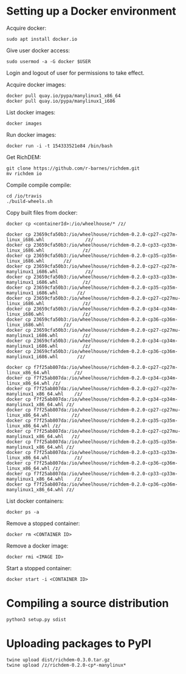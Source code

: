 Setting up a Docker environment
===============================

Acquire docker:

    sudo apt install docker.io

Give user docker access:

    sudo usermod -a -G docker $USER

Login and logout of user for permissions to take effect.

Acquire docker images:

    docker pull quay.io/pypa/manylinux1_x86_64
    docker pull quay.io/pypa/manylinux1_i686

List docker images:

    docker images

Run docker images:

    docker run -i -t 154333521e84 /bin/bash

Get RichDEM:

    git clone https://github.com/r-barnes/richdem.git
    mv richdem io

Compile compile compile:

    cd /io/travis
    ./build-wheels.sh

Copy built files from docker:

    docker cp <containerId>:/io/wheelhouse/* /z/

    docker cp 23659cfa50b3:/io/wheelhouse/richdem-0.2.0-cp27-cp27m-linux_i686.whl               /z/
    docker cp 23659cfa50b3:/io/wheelhouse/richdem-0.2.0-cp33-cp33m-linux_i686.whl              /z/
    docker cp 23659cfa50b3:/io/wheelhouse/richdem-0.2.0-cp35-cp35m-linux_i686.whl       /z/
    docker cp 23659cfa50b3:/io/wheelhouse/richdem-0.2.0-cp27-cp27m-manylinux1_i686.whl          /z/
    docker cp 23659cfa50b3:/io/wheelhouse/richdem-0.2.0-cp33-cp33m-manylinux1_i686.whl         /z/
    docker cp 23659cfa50b3:/io/wheelhouse/richdem-0.2.0-cp35-cp35m-manylinux1_i686.whl       /z/
    docker cp 23659cfa50b3:/io/wheelhouse/richdem-0.2.0-cp27-cp27mu-linux_i686.whl              /z/
    docker cp 23659cfa50b3:/io/wheelhouse/richdem-0.2.0-cp34-cp34m-linux_i686.whl              /z/
    docker cp 23659cfa50b3:/io/wheelhouse/richdem-0.2.0-cp36-cp36m-linux_i686.whl       /z/
    docker cp 23659cfa50b3:/io/wheelhouse/richdem-0.2.0-cp27-cp27mu-manylinux1_i686.whl         /z/
    docker cp 23659cfa50b3:/io/wheelhouse/richdem-0.2.0-cp34-cp34m-manylinux1_i686.whl         /z/
    docker cp 23659cfa50b3:/io/wheelhouse/richdem-0.2.0-cp36-cp36m-manylinux1_i686.whl       /z/

    docker cp f7f25ab807da:/io/wheelhouse/richdem-0.2.0-cp27-cp27m-linux_x86_64.whl         /z/
    docker cp f7f25ab807da:/io/wheelhouse/richdem-0.2.0-cp34-cp34m-linux_x86_64.whl /z/
    docker cp f7f25ab807da:/io/wheelhouse/richdem-0.2.0-cp27-cp27m-manylinux1_x86_64.whl    /z/
    docker cp f7f25ab807da:/io/wheelhouse/richdem-0.2.0-cp34-cp34m-manylinux1_x86_64.whl /z/
    docker cp f7f25ab807da:/io/wheelhouse/richdem-0.2.0-cp27-cp27mu-linux_x86_64.whl        /z/
    docker cp f7f25ab807da:/io/wheelhouse/richdem-0.2.0-cp35-cp35m-linux_x86_64.whl /z/
    docker cp f7f25ab807da:/io/wheelhouse/richdem-0.2.0-cp27-cp27mu-manylinux1_x86_64.whl   /z/
    docker cp f7f25ab807da:/io/wheelhouse/richdem-0.2.0-cp35-cp35m-manylinux1_x86_64.whl /z/
    docker cp f7f25ab807da:/io/wheelhouse/richdem-0.2.0-cp33-cp33m-linux_x86_64.whl         /z/
    docker cp f7f25ab807da:/io/wheelhouse/richdem-0.2.0-cp36-cp36m-linux_x86_64.whl /z/
    docker cp f7f25ab807da:/io/wheelhouse/richdem-0.2.0-cp33-cp33m-manylinux1_x86_64.whl    /z/
    docker cp f7f25ab807da:/io/wheelhouse/richdem-0.2.0-cp36-cp36m-manylinux1_x86_64.whl /z/

List docker containers:

    docker ps -a

Remove a stopped container:

    docker rm <CONTAINER ID>

Remove a docker image:

    docker rmi <IMAGE ID>

Start a stopped container:

    docker start -i <CONTAINER ID>



Compiling a source distribution
===============================

    python3 setup.py sdist



Uploading packages to PyPI
==========================

    twine upload dist/richdem-0.3.0.tar.gz
    twine upload /z/richdem-0.2.0-cp*-manylinux*